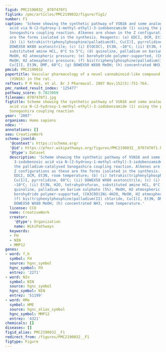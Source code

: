 ```yaml
---
figid: PMC2190032__0707470f1
figlink: /pmc/articles/PMC2190032/figure/fig1/
number: F1
caption: 'Scheme showing the synthetic pathway of VSN16 and some analogues from 3-iodobenzoic
  acid via N-(2-hydroxy-1-methyl-ethyl)-3-iodobenzamide (1) using the palladium-catalysed
  Sonogashira coupling reaction. Alkenes are shown in the Z configurations as these
  are the forms isolated in the synthesis. Reagents: (a) EDCI, DCM, Et3N, room temperature;
  (b) (i) tetrakis(triphenylphosphine)palladium(0), Cu(I)I, pyrrolidine, 60°C; (ii)
  DOWEX50 WX80 acetonitrile; (c) (i) EtOCOCl, Et3N, −10°C; (ii) Et3N, H2O, tetrahydrofuran,
  substituted amine HCL, 0°C to 5°C; (d) quinoline, palladium on barium sulphate (5%),
  MeOH, H2 atmospheric pressure; (e) borohydride polymer-supported, (CH3COO)2Ni·4H2O,
  MeOH, H2 atmospheric pressure; (f) bis(triphenylphosphine)palladium(II) chloride,
  Cu(I)I, Et3N, DMF, 60°C; (g) DOWEX50 WX80 MeOH; (h) concentrated NH3, room temperature.'
pmcid: PMC2190032
papertitle: Vascular pharmacology of a novel cannabinoid-like compound, 3-(5-dimethylcarbamoyl-pent-1-enyl)-N-(2-hydroxy-1-methyl-ethyl)benzamide
  (VSN16) in the rat.
reftext: P M Hoi, et al. Br J Pharmacol. 2007 Nov;152(5):751-764.
pmc_ranked_result_index: '125477'
pathway_score: 0.7823069
filename: 0707470f1.jpg
figtitle: Scheme showing the synthetic pathway of VSN16 and some analogues from 3-iodobenzoic
  acid via N-(2-hydroxy-1-methyl-ethyl)-3-iodobenzamide (1) using the palladium-catalysed
  Sonogashira coupling reaction
year: '2007'
organisms: Homo sapiens
ndex: ''
annotations: []
seo: CreativeWork
schema-jsonld:
  '@context': https://schema.org/
  '@id': https://pfocr.wikipathways.org/figures/PMC2190032__0707470f1.html
  '@type': Dataset
  description: 'Scheme showing the synthetic pathway of VSN16 and some analogues from
    3-iodobenzoic acid via N-(2-hydroxy-1-methyl-ethyl)-3-iodobenzamide (1) using
    the palladium-catalysed Sonogashira coupling reaction. Alkenes are shown in the
    Z configurations as these are the forms isolated in the synthesis. Reagents: (a)
    EDCI, DCM, Et3N, room temperature; (b) (i) tetrakis(triphenylphosphine)palladium(0),
    Cu(I)I, pyrrolidine, 60°C; (ii) DOWEX50 WX80 acetonitrile; (c) (i) EtOCOCl, Et3N,
    −10°C; (ii) Et3N, H2O, tetrahydrofuran, substituted amine HCL, 0°C to 5°C; (d)
    quinoline, palladium on barium sulphate (5%), MeOH, H2 atmospheric pressure; (e)
    borohydride polymer-supported, (CH3COO)2Ni·4H2O, MeOH, H2 atmospheric pressure;
    (f) bis(triphenylphosphine)palladium(II) chloride, Cu(I)I, Et3N, DMF, 60°C; (g)
    DOWEX50 WX80 MeOH; (h) concentrated NH3, room temperature.'
  license: CC0
  name: CreativeWork
  creator:
    '@type': Organization
    name: WikiPathways
  keywords:
  - FH
  - NIN
  - MMP12
genes:
- word: f,h
  symbol: FH
  source: hgnc_symbol
  hgnc_symbol: FH
  entrez: '2271'
- word: NIn
  symbol: NIN
  source: hgnc_symbol
  hgnc_symbol: NIN
  entrez: '51199'
- word: HMe
  symbol: HME
  source: hgnc_alias_symbol
  hgnc_symbol: MMP12
  entrez: '4321'
chemicals: []
diseases: []
figid_alias: PMC2190032__F1
redirect_from: /figures/PMC2190032__F1
figtype: Figure
---
```

